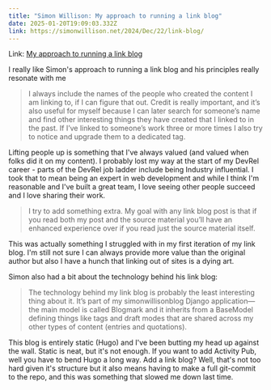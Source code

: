 ```yaml
---
title: "Simon Willison: My approach to running a link blog"
date: 2025-01-20T19:09:03.332Z
link: https://simonwillison.net/2024/Dec/22/link-blog/
---
```

Link: [My approach to running a link blog](https://simonwillison.net/2024/Dec/22/link-blog/)

I really like Simon's approach to running a link blog and his principles really resonate with me

> I always include the names of the people who created the content I am linking to, if I can figure that out. Credit is really important, and it’s also useful for myself because I can later search for someone’s name and find other interesting things they have created that I linked to in the past. If I’ve linked to someone’s work three or more times I also try to notice and upgrade them to a dedicated tag.

Lifting people up is something that I've always valued (and valued when folks did it on my content). I probably lost my way at the start of my DevRel career - parts of the DevRel job ladder include being Industry influential. I took that to mean being an expert in web development and while I think I'm reasonable and I've built a great team, I love seeing other people succeed and I love sharing their work.

> I try to add something extra. My goal with any link blog post is that if you read both my post and the source material you’ll have an enhanced experience over if you read just the source material itself.

This was actually something I struggled with in my first iteration of my link blog. I'm still not sure I can always provide more value than the original author but also I have a hunch that linking out of sites is a dying art.

Simon also had a bit about the technology behind his link blog:

> The technology behind my link blog is probably the least interesting thing about it. It’s part of my simonwillisonblog Django application—the main model is called Blogmark and it inherits from a BaseModel defining things like tags and draft modes that are shared across my other types of content (entries and quotations).

This blog is entirely static (Hugo) and I've been butting my head up against the wall. Static is neat, but it's not enough. If you want to add Activity Pub, well you have to bend Hugo a long way. Add a link blog? Well, that's not too hard given it's structure but it also means having to make a full git-commit to the repo, and this was something that slowed me down last time.